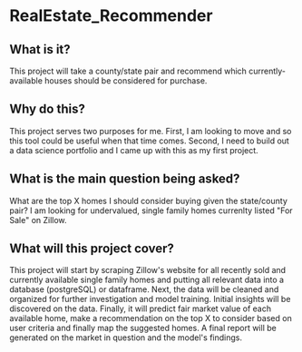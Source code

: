 # RealEstate_Recommender
## What is it?
This project will take a county/state pair and recommend which currently-available houses should be considered for purchase.

## Why do this?
This project serves two purposes for me. First, I am looking to move and so this tool could be useful when that time comes. Second, I need to build out a data science portfolio and I came up with this as my first project.

## What is the main question being asked?
What are the top X homes I should consider buying given the state/county pair? I am looking for undervalued, single family homes currenlty listed "For Sale" on Zillow.

## What will this project cover?
This project will start by scraping Zillow's website for all recently sold and currently available single family homes and putting all relevant data into a database (postgreSQL) or dataframe. Next, the data will be cleaned and organized for further investigation and model training. Initial insights will be discovered on the data. Finally, it will predict fair market value of each available home, make a recommendation on the top X to consider based on user criteria and finally map the suggested homes. A final report will be generated on the market in question and the model's findings.
